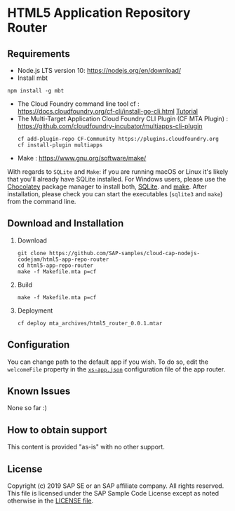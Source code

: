# HTML5 Application Repository Router


## Requirements
- Node.js LTS version 10: <https://nodejs.org/en/download/>
- Install mbt
```
npm install -g mbt
```
- The Cloud Foundry command line tool cf : <https://docs.cloudfoundry.org/cf-cli/install-go-cli.html> [Tutorial](https://developers.sap.com/tutorials/cp-cf-download-cli.html)
- The Multi-Target Application Cloud Foundry CLI Plugin (CF MTA Plugin) : <https://github.com/cloudfoundry-incubator/multiapps-cli-plugin>
    ```
    cf add-plugin-repo CF-Community https://plugins.cloudfoundry.org
    cf install-plugin multiapps
    ```
- Make : <https://www.gnu.org/software/make/>

With regards to `SQLite` and `Make`: if you are running macOS or Linux it's likely that you'll already have SQLite installed. For Windows users, please use the [Chocolatey](https://chocolatey.org/) package manager to install both, [SQLite](https://chocolatey.org/packages/sqlite). and [make](https://chocolatey.org/packages/make). After installation, please check you can start the executables (`sqlite3` and `make`) from the command line.

## Download and Installation
1. Download
    ```
    git clone https://github.com/SAP-samples/cloud-cap-nodejs-codejam/html5-app-repo-router
    cd html5-app-repo-router
    make -f Makefile.mta p=cf
    ```
2. Build
    ```
    make -f Makefile.mta p=cf
    ```
3. Deployment
    ```
    cf deploy mta_archives/html5_router_0.0.1.mtar
    ```

## Configuration
You can change path to the default app if you wish. To do so, edit the `welcomeFile` property in the [`xs-app.json`](router/xs-app.json) configuration file of the app router.

## Known Issues
None so far :)

## How to obtain support
This content is provided "as-is" with no other support.

## License
Copyright (c) 2019 SAP SE or an SAP affiliate company. All rights reserved.
This file is licensed under the SAP Sample Code License except as noted otherwise in the [LICENSE file](LICENSE.pdf).
